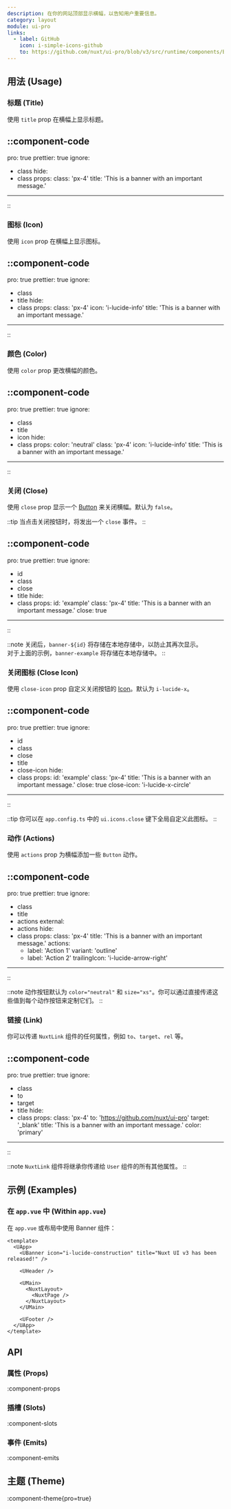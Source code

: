 ```yaml
---
description: 在你的网站顶部显示横幅，以告知用户重要信息。
category: layout
module: ui-pro
links:
  - label: GitHub
    icon: i-simple-icons-github
    to: https://github.com/nuxt/ui-pro/blob/v3/src/runtime/components/Banner.vue
---
```


## 用法 (Usage)

### 标题 (Title)

使用 `title` prop 在横幅上显示标题。

::component-code
---
pro: true
prettier: true
ignore:
  - class
hide:
  - class
props:
  class: 'px-4'
  title: 'This is a banner with an important message.'
---
::

### 图标 (Icon)

使用 `icon` prop 在横幅上显示图标。

::component-code
---
pro: true
prettier: true
ignore:
  - class
  - title
hide:
  - class
props:
  class: 'px-4'
  icon: 'i-lucide-info'
  title: 'This is a banner with an important message.'
---
::

### 颜色 (Color)

使用 `color` prop 更改横幅的颜色。

::component-code
---
pro: true
prettier: true
ignore:
  - class
  - title
  - icon
hide:
  - class
props:
  color: 'neutral'
  class: 'px-4'
  icon: 'i-lucide-info'
  title: 'This is a banner with an important message.'
---
::

### 关闭 (Close)

使用 `close` prop 显示一个 [Button](/ui/components/button) 来关闭横幅。默认为 `false`。

::tip
当点击关闭按钮时，将发出一个 `close` 事件。
::

::component-code
---
pro: true
prettier: true
ignore:
  - id
  - class
  - close
  - title
hide:
  - class
props:
  id: 'example'
  class: 'px-4'
  title: 'This is a banner with an important message.'
  close: true
---
::

::note
关闭后，`banner-${id}` 将存储在本地存储中，以防止其再次显示。
<br/>
对于上面的示例，`banner-example` 将存储在本地存储中。
::

### 关闭图标 (Close Icon)

使用 `close-icon` prop 自定义关闭按钮的 [Icon](https://ui.nuxt.com/components/icon)。默认为 `i-lucide-x`。

::component-code
---
pro: true
prettier: true
ignore:
  - id
  - class
  - close
  - title
  - close-icon
hide:
  - class
props:
  id: 'example'
  class: 'px-4'
  title: 'This is a banner with an important message.'
  close: true
  close-icon: 'i-lucide-x-circle'
---
::

::tip
你可以在 `app.config.ts` 中的 `ui.icons.close` 键下全局自定义此图标。
::

### 动作 (Actions)

使用 `actions` prop 为横幅添加一些 `Button` 动作。

::component-code
---
pro: true
prettier: true
ignore:
  - class
  - title
  - actions
external:
  - actions
hide:
  - class
props:
  class: 'px-4'
  title: 'This is a banner with an important message.'
  actions:
    - label: 'Action 1'
      variant: 'outline'
    - label: 'Action 2'
      trailingIcon: 'i-lucide-arrow-right'
---
::

::note
动作按钮默认为 `color="neutral"` 和 `size="xs"`。你可以通过直接传递这些值到每个动作按钮来定制它们。
::

### 链接 (Link)

你可以传递 `NuxtLink` 组件的任何属性，例如 `to`、`target`、`rel` 等。

::component-code
---
pro: true
prettier: true
ignore:
  - class
  - to
  - target
  - title
hide:
  - class
props:
  class: 'px-4'
  to: 'https://github.com/nuxt/ui-pro'
  target: '_blank'
  title: 'This is a banner with an important message.'
  color: 'primary'
---
::

::note
`NuxtLink` 组件将继承你传递给 `User` 组件的所有其他属性。
::

## 示例 (Examples)

### 在 `app.vue` 中 (Within `app.vue`)

在 `app.vue` 或布局中使用 Banner 组件：

```vue{3} [app.vue]
<template>
  <UApp>
    <UBanner icon="i-lucide-construction" title="Nuxt UI v3 has been released!" />

    <UHeader />

    <UMain>
      <NuxtLayout>
        <NuxtPage />
      </NuxtLayout>
    </UMain>

    <UFooter />
  </UApp>
</template>
```

## API

### 属性 (Props)

:component-props

### 插槽 (Slots)

:component-slots

### 事件 (Emits)

:component-emits

## 主题 (Theme)

:component-theme{pro=true}

